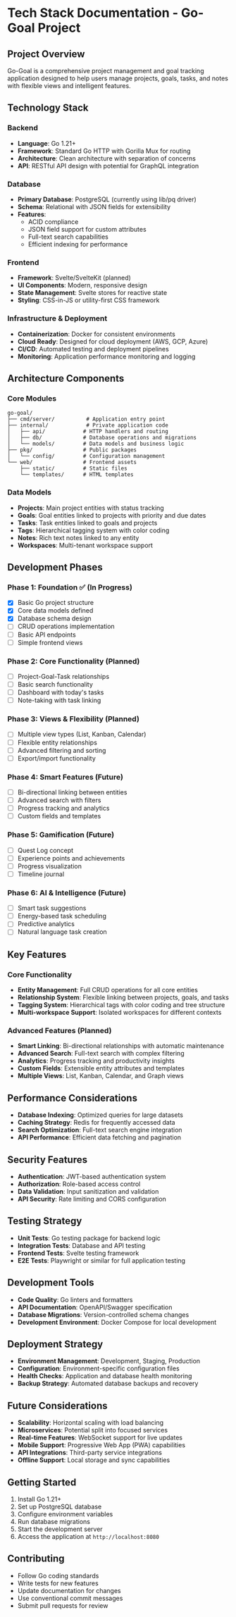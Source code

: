 # Tech Stack Documentation - Go-Goal Project

## Project Overview
Go-Goal is a comprehensive project management and goal tracking application designed to help users manage projects, goals, tasks, and notes with flexible views and intelligent features.

## Technology Stack

### Backend
- **Language**: Go 1.21+
- **Framework**: Standard Go HTTP with Gorilla Mux for routing
- **Architecture**: Clean architecture with separation of concerns
- **API**: RESTful API design with potential for GraphQL integration

### Database
- **Primary Database**: PostgreSQL (currently using lib/pq driver)
- **Schema**: Relational with JSON fields for extensibility
- **Features**: 
  - ACID compliance
  - JSON field support for custom attributes
  - Full-text search capabilities
  - Efficient indexing for performance

### Frontend
- **Framework**: Svelte/SvelteKit (planned)
- **UI Components**: Modern, responsive design
- **State Management**: Svelte stores for reactive state
- **Styling**: CSS-in-JS or utility-first CSS framework

### Infrastructure & Deployment
- **Containerization**: Docker for consistent environments
- **Cloud Ready**: Designed for cloud deployment (AWS, GCP, Azure)
- **CI/CD**: Automated testing and deployment pipelines
- **Monitoring**: Application performance monitoring and logging

## Architecture Components

### Core Modules
```
go-goal/
├── cmd/server/          # Application entry point
├── internal/            # Private application code
│   ├── api/            # HTTP handlers and routing
│   ├── db/             # Database operations and migrations
│   └── models/         # Data models and business logic
├── pkg/                # Public packages
│   └── config/         # Configuration management
└── web/                # Frontend assets
    ├── static/         # Static files
    └── templates/      # HTML templates
```

### Data Models
- **Projects**: Main project entities with status tracking
- **Goals**: Goal entities linked to projects with priority and due dates
- **Tasks**: Task entities linked to goals and projects
- **Tags**: Hierarchical tagging system with color coding
- **Notes**: Rich text notes linked to any entity
- **Workspaces**: Multi-tenant workspace support

## Development Phases

### Phase 1: Foundation ✅ (In Progress)
- [x] Basic Go project structure
- [x] Core data models defined
- [x] Database schema design
- [ ] CRUD operations implementation
- [ ] Basic API endpoints
- [ ] Simple frontend views

### Phase 2: Core Functionality (Planned)
- [ ] Project-Goal-Task relationships
- [ ] Basic search functionality
- [ ] Dashboard with today's tasks
- [ ] Note-taking with task linking

### Phase 3: Views & Flexibility (Planned)
- [ ] Multiple view types (List, Kanban, Calendar)
- [ ] Flexible entity relationships
- [ ] Advanced filtering and sorting
- [ ] Export/import functionality

### Phase 4: Smart Features (Future)
- [ ] Bi-directional linking between entities
- [ ] Advanced search with filters
- [ ] Progress tracking and analytics
- [ ] Custom fields and templates

### Phase 5: Gamification (Future)
- [ ] Quest Log concept
- [ ] Experience points and achievements
- [ ] Progress visualization
- [ ] Timeline journal

### Phase 6: AI & Intelligence (Future)
- [ ] Smart task suggestions
- [ ] Energy-based task scheduling
- [ ] Predictive analytics
- [ ] Natural language task creation

## Key Features

### Core Functionality
- **Entity Management**: Full CRUD operations for all core entities
- **Relationship System**: Flexible linking between projects, goals, and tasks
- **Tagging System**: Hierarchical tags with color coding and tree structure
- **Multi-workspace Support**: Isolated workspaces for different contexts

### Advanced Features (Planned)
- **Smart Linking**: Bi-directional relationships with automatic maintenance
- **Advanced Search**: Full-text search with complex filtering
- **Analytics**: Progress tracking and productivity insights
- **Custom Fields**: Extensible entity attributes and templates
- **Multiple Views**: List, Kanban, Calendar, and Graph views

## Performance Considerations
- **Database Indexing**: Optimized queries for large datasets
- **Caching Strategy**: Redis for frequently accessed data
- **Search Optimization**: Full-text search engine integration
- **API Performance**: Efficient data fetching and pagination

## Security Features
- **Authentication**: JWT-based authentication system
- **Authorization**: Role-based access control
- **Data Validation**: Input sanitization and validation
- **API Security**: Rate limiting and CORS configuration

## Testing Strategy
- **Unit Tests**: Go testing package for backend logic
- **Integration Tests**: Database and API testing
- **Frontend Tests**: Svelte testing framework
- **E2E Tests**: Playwright or similar for full application testing

## Development Tools
- **Code Quality**: Go linters and formatters
- **API Documentation**: OpenAPI/Swagger specification
- **Database Migrations**: Version-controlled schema changes
- **Development Environment**: Docker Compose for local development

## Deployment Strategy
- **Environment Management**: Development, Staging, Production
- **Configuration**: Environment-specific configuration files
- **Health Checks**: Application and database health monitoring
- **Backup Strategy**: Automated database backups and recovery

## Future Considerations
- **Scalability**: Horizontal scaling with load balancing
- **Microservices**: Potential split into focused services
- **Real-time Features**: WebSocket support for live updates
- **Mobile Support**: Progressive Web App (PWA) capabilities
- **API Integrations**: Third-party service integrations
- **Offline Support**: Local storage and sync capabilities

## Getting Started
1. Install Go 1.21+
2. Set up PostgreSQL database
3. Configure environment variables
4. Run database migrations
5. Start the development server
6. Access the application at `http://localhost:8080`

## Contributing
- Follow Go coding standards
- Write tests for new features
- Update documentation for changes
- Use conventional commit messages
- Submit pull requests for review 
